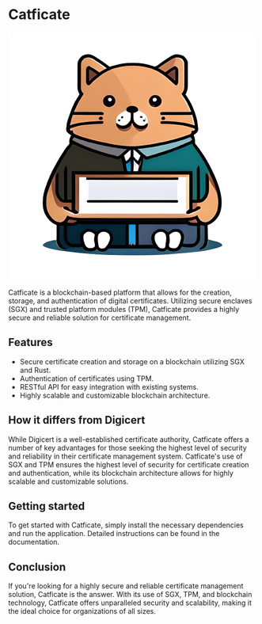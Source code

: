 # Catficate

![catficate-image](images/catficate.png)

Catficate is a blockchain-based platform that allows for the creation, storage, and authentication of digital certificates. Utilizing secure enclaves (SGX) and trusted platform modules (TPM), Catficate provides a highly secure and reliable solution for certificate management.

## Features

- Secure certificate creation and storage on a blockchain utilizing SGX and Rust.
- Authentication of certificates using TPM.
- RESTful API for easy integration with existing systems.
- Highly scalable and customizable blockchain architecture.

## How it differs from Digicert

While Digicert is a well-established certificate authority, Catficate offers a number of key advantages for those seeking the highest level of security and reliability in their certificate management system. Catficate's use of SGX and TPM ensures the highest level of security for certificate creation and authentication, while its blockchain architecture allows for highly scalable and customizable solutions.

## Getting started

To get started with Catficate, simply install the necessary dependencies and run the application. Detailed instructions can be found in the documentation.

## Conclusion

If you're looking for a highly secure and reliable certificate management solution, Catficate is the answer. With its use of SGX, TPM, and blockchain technology, Catficate offers unparalleled security and scalability, making it the ideal choice for organizations of all sizes.